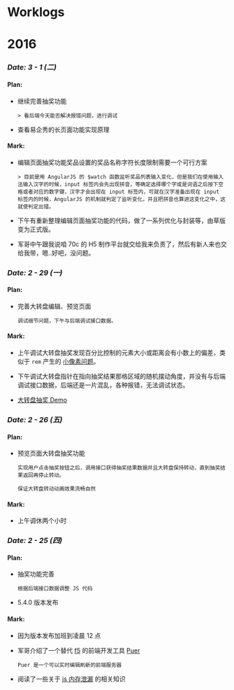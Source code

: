 # Worklogs

# **2016**

### *Date: 3 - 1 (二)*

#### Plan:

- 继续完善抽奖功能

  `> 看后端今天能否解决报错问题，进行调试`

- 查看易企秀的长页面功能实现原理

#### Mark:

- 编辑页面抽奖功能奖品设置的奖品名称字符长度限制需要一个可行方案

  `> 目前是用 AngularJS 的 $watch 函数监听奖品列表输入变化，但是我们在使用输入法输入汉字的时候，input 标签内会先出现拼音，等确定选择哪个字或是词语之后按下空格或者对应的数字键，汉字才会出现在 input 标签内，可就在汉字准备出现在 input 标签内的时候，AngularJS 的机制就判定了监听变化，并且把拼音也算进这变化之中，这就使判定出错。`
  
- 下午有重新整理编辑页面抽奖功能的代码，做了一系列优化与封装等，由草版变为正式版。

- 军哥中午跟我说咱 70c 的 H5 制作平台就交给我来负责了，然后有新人来也交给我带，嗯..好吧，没问题。

### *Date: 2 - 29 (一)*

#### Plan:

- 完善大转盘编辑、预览页面

  `调试细节问题，下午与后端调试接口数据。`
  
#### Mark:

- 上午调试大转盘抽奖发现百分比控制的元素大小或距离会有小数上的偏差，类似于 `rem` 产生的 <a href="http://taobaofed.org/blog/2015/11/04/mobile-rem-problem" target="_blank">小像素问题</a>。

- 下午调试大转盘指针在指向抽奖结果那格区域的随机摆动角度，并没有与后端调试接口数据，后端还是一片混乱，各种报错，无法调试状态。

- <a href="http://monine.github.io/study/public/lottery_dzp.html" target="_blank">大转盘抽奖 Demo</a>

### *Date: 2 - 26 (五)*

#### Plan:

- 预览页面大转盘抽奖功能

  `实现用户点击抽奖按钮之后，调用接口获得抽奖结果数据并且大转盘保持转动，直到抽奖结果返回再停止转动。`
  
  `保证大转盘转动动画效果流畅自然`

#### Mark:

- 上午调休两个小时

### *Date: 2 - 25 (四)*

#### Plan:

- 抽奖功能完善 

  `根据后端接口数据调整 JS 代码`
  
- 5.4.0 版本发布

#### Mark:

- 因为版本发布加班到凌晨 12 点

- 军哥介绍了一个替代 <a href="http://getf5.com" target="_blank">f5</a> 的前端开发工具 <a href="http://leeluolee.github.io/2014/10/24/use-puer-helpus-developer-frontend" target="_blank">Puer</a>

  `Puer 是一个可以实时编辑刷新的前端服务器`

- 阅读了一些关于 <a href="http://www.ibm.com/developerworks/cn/web/wa-jsmemory" target="_blank">js 内存泄漏</a> 的相关知识
